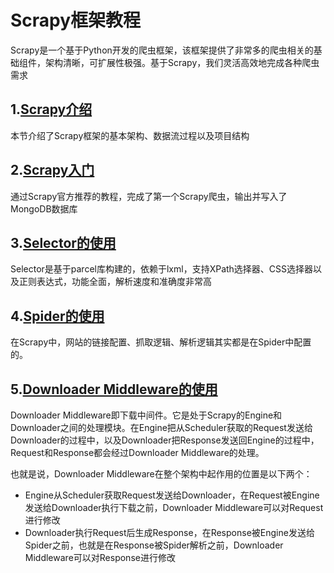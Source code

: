# Scrapy框架教程
Scrapy是一个基于Python开发的爬虫框架，该框架提供了非常多的爬虫相关的基础组件，架构清晰，可扩展性极强。基于Scrapy，我们灵活高效地完成各种爬虫需求

## 1.[Scrapy介绍](./Scrapy_Tutorial_1.md)
本节介绍了Scrapy框架的基本架构、数据流过程以及项目结构

## 2.[Scrapy入门](./Scrapy_Tutorial_2.md)
通过Scrapy官方推荐的教程，完成了第一个Scrapy爬虫，输出并写入了MongoDB数据库

## 3.[Selector的使用](./Scrapy_Tutorial_3.md)
Selector是基于parcel库构建的，依赖于lxml，支持XPath选择器、CSS选择器以及正则表达式，功能全面，解析速度和准确度非常高


## 4.[Spider的使用](./Scrapy_Tutorial_4.md)
在Scrapy中，网站的链接配置、抓取逻辑、解析逻辑其实都是在Spider中配置的。

## 5.[Downloader Middleware的使用](./Scrapy_Tutorial_5.md)
Downloader Middleware即下载中间件。它是处于Scrapy的Engine和Downloader之间的处理模块。在Engine把从Scheduler获取的Request发送给Downloader的过程中，以及Downloader把Response发送回Engine的过程中，Request和Response都会经过Downloader Middleware的处理。

也就是说，Downloader Middleware在整个架构中起作用的位置是以下两个：
- Engine从Scheduler获取Request发送给Downloader，在Request被Engine发送给Downloader执行下载之前，Downloader Middleware可以对Request进行修改
- Downloader执行Request后生成Response，在Response被Engine发送给Spider之前，也就是在Response被Spider解析之前，Downloader Middleware可以对Response进行修改
